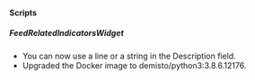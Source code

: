 
#### Scripts
##### FeedRelatedIndicatorsWidget
- You can now use a line  or a string in the Description field.
- Upgraded the Docker image to demisto/python3:3.8.6.12176.
